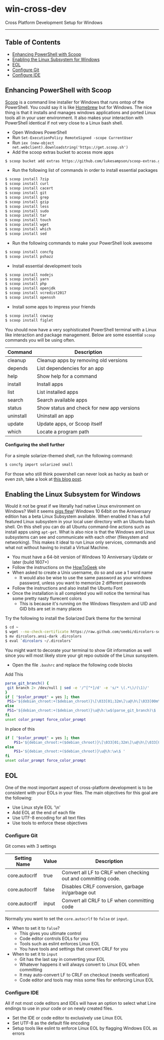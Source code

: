# win-cross-dev
Cross Platform Development Setup for Windows

---

## Table of Contents

- [Enhancing PowerShell with Scoop](#powershell)
- [Enabling the Linux Subsystem for Windows](#linux)
- [EOL](#eol)
- [Configure Git](#git)
- [Configure IDE](#ide)

## Enhancing PowerShell with Scoop <a name="powershell"/>

[Scoop](http://scoop.sh) is a command line installer for Windows that runs ontop of the PowerShell. You could say it is like [Homebrew](https://brew.sh/) but for Windows. The nice thing is that it installs and manages windows applications and ported Linux tools all in your user environment. It also makes your interaction with PowerShell identical if not very close to a Linux bash shell.

- Open Windows PowerShell
- Run `Set-ExecutionPolicy RemoteSigned -scope CurrentUser`
- Run `iex (new-object net.webclient).downloadstring('https://get.scoop.sh')`
- Add the scoop extras bucket to access more apps

```bash
$ scoop bucket add extras https://github.com/lukesampson/scoop-extras.git
```

- Run the following list of commands in order to install essential packages

```bash
$ scoop install 7zip
$ scoop install curl
$ scoop install cacert
$ scoop install git
$ scoop install grep
$ scoop install gzip
$ scoop install less
$ scoop install sudo
$ scoop install tar
$ scoop install touch
$ scoop install wget
$ scoop install which
$ scoop install sed
```

- Run the following commands to make your PowerShell look awesome

```bash
$ scoop install concfg
$ scoop install pshazz
```

- Install essential development tools

```bash
$ scoop install nodejs
$ scoop install yarn
$ scoop install php
$ scoop install openjdk
$ scoop install vcredist2017
$ scoop install openssh
```

- Install some apps to impress your friends

```bash
$ scoop install cowsay
$ scoop install figlet
```

You should now have a very sophisticated PowerShell terminal with a Linux like interaction and package management. Below are some essential `scoop` commands you will be using often.

| Command  | Description                                |
|----------|--------------------------------------------|
| cleanup  | Cleanup apps by removing old versions      |
| depends  | List dependencies for an app               |
| help     | Show help for a command                    |
| install  | Install apps                               |
| list     |  List installed apps                       |
| search   | Search available apps                      |
|  status  | Show status and check for new app versions |
| uninstall| Uninstall an app                           |
| update   | Update apps, or Scoop itself               |
| which    |  Locate a program path                     |

#### Configuring the shell further

For a simple solarize-themed shell, run the following command:

```bash
$ concfg import solarized small
```

For those who still think powershell can never look as hacky as bash or even zsh, take a look at [this blog post](http://cornelcocioaba.ro/wp/2017/04/28/make-powershell-look-like-cmder/).

## Enabling the Linux Subsystem for Windows  <a name="linux"/>

Would it not be great if we literally had native Linux environment on Windows? Well it seems [pigs flew](https://en.wikipedia.org/wiki/When_pigs_fly)! Windows 10 64bit on the Anniversary edition has a beta Linux Subsystem available. When enabled it has a full featured Linux subsystem in your local user directory with an Ubuntu bash shell. On this shell you can do all Ubuntu command-line actions such as install apps using `apt-get`. What is also nice is that the Windows and Linux subsystems can see and communicate with each other (filesystem and networking). This makes it ideal to run Linux only services, commands and what not without having to install a Virtual Machine.

- You must have a 64-bit version of Windows 10 Anniversary Update or later (build 1607+)
- Follow the instructions on the [HowToGeek](https://www.howtogeek.com/249966/how-to-install-and-use-the-linux-bash-shell-on-windows-10/) site
- When asked to create a Unix username, do so and use a 1 word name
  - It would also be wise to use the same password as your windows password, unless you want to memorize 2 different passwords
- Follow the instructions and also install the Ubuntu Font
- Once the installation is all completed you will notice the terminal has some pretty nasty flurecent colors
  - This is because it's running on the Windows filesystem and UID and GID bits are set in many places

Try the following to install the Solarized Dark theme for the terminal

```bash
$ cd ~
$ wget --no-check-certificate https://raw.github.com/seebi/dircolors-solarized/master/dircolors.ansi-dark
$ mv dircolors.ansi-dark .dircolors
$ eval `dircolors ~/.dircolors`
```

You might want to decorate your terminal to show Git information as well since you will most likely store your git repo outside of the Linux sunsystem.

- Open the file `.bashrc` and replace the following code blocks

Add This

```bash
parse_git_branch() {
 git branch 2> /dev/null | sed -e '/^[^*]/d' -e 's/* \(.*\)/(\1)/'
}
if [ "$color_prompt" = yes ]; then
 PS1='${debian_chroot:+($debian_chroot)}\[\033[01;32m\]\u@\h\[\033[00m\]:\[\033[01;34m\]\w\[\033[01;31m\]$(parse_git_branch)\[\033[00m\]\$ '
else
 PS1='${debian_chroot:+($debian_chroot)}\u@\h:\w$(parse_git_branch)\$ '
fi
unset color_prompt force_color_prompt
```

In place of this

```bash
if [ "$color_prompt" = yes ]; then
    PS1='${debian_chroot:+($debian_chroot)}\[\033[01;32m\]\u@\h\[\033[00m\]:\[\033[01;34m\]\w\[\033[00m\]\$ '
else
    PS1='${debian_chroot:+($debian_chroot)}\u@\h:\w\$ '
fi
unset color_prompt force_color_prompt
```

## EOL <a name="eol"/>
One of the most important aspect of cross-platform development is to be consistent with your EOLs in your files. The main objectives for this goal are the following:

- Use Linux style EOL '\n'
- Add EOL at the end of each file
- Use UTF-8 encoding for all text files
- Use tools to enforce these objectives

### Configure Git <a name="git"/>

Git comes with 3 settings

| Setting Name | Value | Description |
---------------|-------|-------------|
| core.autocrlf| true  | Convert all LF to CRLF when checking out and committing code. |
| core.autocrlf| false | Disables CRLF conversion, garbage in/garbage out |
| core.autocrlf| input | Convert all CRLF to LF when committing code |

Normally you want to set the `core.autocrlf` to `false` or `input`.

- When to set it to `false`?
  - This gives you ultimate control
  - Code editor controls EOLs for you
  - Tools such as eslint enforces Linux EOL
  - You have tools and settings that convert CRLF for you
- When to set it to `input`
  - Git has the last say in converting your EOL
  - Whatever happens it will always convert to Linux EOL when committing
  - It may auto-convert LF to CRLF on checkout (needs verification)
  - Code editor and tools may miss some files for enforcing Linux EOL

### Configure IDE <a name="ide"/>

All if not most code editors and IDEs will have an option to select what Line endings to use in your code or on newly created files.

- Set the IDE or code editor to exclusively use Linux EOL
- Set UTF-8 as the default file encoding
- Setup tools like eslint to enforce Linux EOL by flagging Windows EOL as errors

